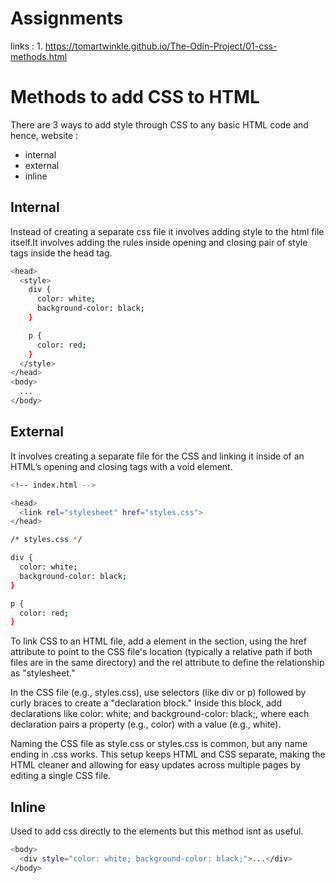 # Assignments
links : 1. https://tomartwinkle.github.io/The-Odin-Project/01-css-methods.html


# Methods to add CSS to HTML 
There are 3 ways to add style through CSS to any basic HTML code and hence, website : <br>
- internal
- external
- inline

## Internal 
Instead of creating a separate css file it involves adding style to the html file itself.It involves adding the rules inside opening and closing pair of 
style tags inside the head tag.
```bash
<head>
  <style>
    div {
      color: white;
      background-color: black;
    }

    p {
      color: red;
    }
  </style>
</head>
<body>
  ...
</body>
```
## External 
It involves creating a separate file for the CSS and linking it inside of an HTML’s opening and closing <head> tags with a void <link> element.
```bash
<!-- index.html -->

<head>
  <link rel="stylesheet" href="styles.css">
</head>
```
```bash
/* styles.css */

div {
  color: white;
  background-color: black;
}

p {
  color: red;
}
```
To link CSS to an HTML file, add a <link> element in the <head> section, using the href attribute to point to the CSS file's location (typically a relative path if both files are in the same directory) and the rel attribute to define the relationship as "stylesheet."

In the CSS file (e.g., styles.css), use selectors (like div or p) followed by curly braces to create a "declaration block." Inside this block, add declarations like color: white; and background-color: black;, where each declaration pairs a property (e.g., color) with a value (e.g., white).

Naming the CSS file as style.css or styles.css is common, but any name ending in .css works. This setup keeps HTML and CSS separate, making the HTML cleaner and allowing for easy updates across multiple pages by editing a single CSS file.
## Inline
Used to add css directly to the elements but this method isnt as useful. 
```bash
<body>
  <div style="color: white; background-color: black;">...</div>
</body>

```
